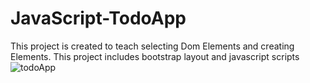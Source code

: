 # JavaScript-TodoApp
This project is created to teach selecting Dom Elements and creating Elements.
This project includes bootstrap layout and javascript scripts
![todoApp]("/img/readme_img.png")

